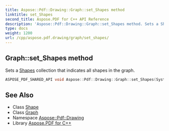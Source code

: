 ```yaml
---
title: Aspose::Pdf::Drawing::Graph::set_Shapes method
linktitle: set_Shapes
second_title: Aspose.PDF for C++ API Reference
description: 'Aspose::Pdf::Drawing::Graph::set_Shapes method. Sets a Shapes collection that indicates all shapes in the graph in C++.'
type: docs
weight: 1200
url: /cpp/aspose.pdf.drawing/graph/set_shapes/
---
```

## Graph::set_Shapes method


Sets a [Shapes](../) collection that indicates all shapes in the graph.

```cpp
ASPOSE_PDF_SHARED_API void Aspose::Pdf::Drawing::Graph::set_Shapes(System::SharedPtr<System::Collections::Generic::List<System::SharedPtr<Shape>>> value)
```

## See Also

* Class [Shape](../../shape/)
* Class [Graph](../)
* Namespace [Aspose::Pdf::Drawing](../../)
* Library [Aspose.PDF for C++](../../../)
